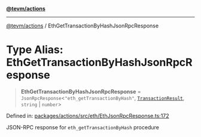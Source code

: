 [**@tevm/actions**](../README.md)

***

[@tevm/actions](../globals.md) / EthGetTransactionByHashJsonRpcResponse

# Type Alias: EthGetTransactionByHashJsonRpcResponse

> **EthGetTransactionByHashJsonRpcResponse** = `JsonRpcResponse`\<`"eth_getTransactionByHash"`, [`TransactionResult`](TransactionResult.md), `string` \| `number`\>

Defined in: [packages/actions/src/eth/EthJsonRpcResponse.ts:172](https://github.com/evmts/tevm-monorepo/blob/main/packages/actions/src/eth/EthJsonRpcResponse.ts#L172)

JSON-RPC response for `eth_getTransactionByHash` procedure
